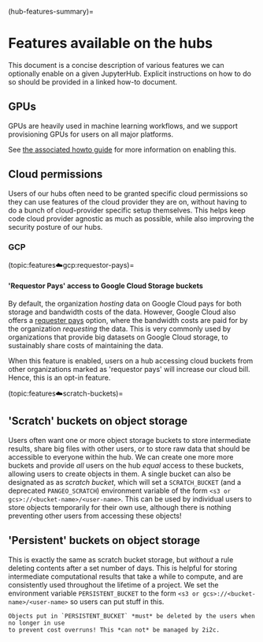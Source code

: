 (hub-features-summary)=
# Features available on the hubs

This document is a concise description of various features we can
optionally enable on a given JupyterHub. Explicit instructions on how to
do so should be provided in a linked how-to document.

## GPUs

GPUs are heavily used in machine learning workflows, and we support
provisioning GPUs for users on all major platforms.

See [the associated howto guide](howto:features:gpu) for more information
on enabling this.

## Cloud permissions

Users of our hubs often need to be granted specific cloud permissions
so they can use features of the cloud provider they are on, without
having to do a bunch of cloud-provider specific setup themselves. This
helps keep code cloud provider agnostic as much as possible, while also
improving the security posture of our hubs.

### GCP

(topic:features:cloud:gcp:requestor-pays)=
#### 'Requestor Pays' access to Google Cloud Storage buckets

By default, the organization *hosting* data on Google Cloud pays for both
storage and bandwidth costs of the data. However, Google Cloud also offers
a [requester pays](https://cloud.google.com/storage/docs/requester-pays)
option, where the bandwidth costs are paid for by the organization *requesting*
the data. This is very commonly used by organizations that provide big datasets
on Google Cloud storage, to sustainably share costs of maintaining the data.

When this feature is enabled, users on a hub accessing cloud buckets from
other organizations marked as 'requestor pays' will increase our cloud bill.
Hence, this is an opt-in feature.

(topic:features:cloud:scratch-buckets)=
## 'Scratch' buckets on object storage

Users often want one or more object storage buckets
to store intermediate results, share big files with other users, or
to store raw data that should be accessible to everyone within the hub.
We can create one more more buckets and provide *all* users on the hub
*equal* access to these buckets, allowing users to create objects in them.
A single bucket can also be designated as as *scratch bucket*, which will
set a `SCRATCH_BUCKET` (and a deprecated `PANGEO_SCRATCH`) environment variable
of the form `<s3 or gcs>://<bucket-name>/<user-name>`. This can be used by individual
users to store objects temporarily for their own use, although there is nothing
preventing other users from accessing these objects!

## 'Persistent' buckets on object storage

This is exactly the same as scratch bucket storage, but *without* a rule deleting
contents after a set number of days. This is helpful for storing intermediate computational
results that take a while to compute, and are consistently used throughout the lifetime
of a project. We set the environment variable `PERSISTENT_BUCKET` to the form
`<s3 or gcs>://<bucket-name>/<user-name>` so users can put stuff in this.

```{warning}
Objects put in `PERSISTENT_BUCKET` *must* be deleted by the users when no longer in use
to prevent cost overruns! This *can not* be managed by 2i2c.
```
